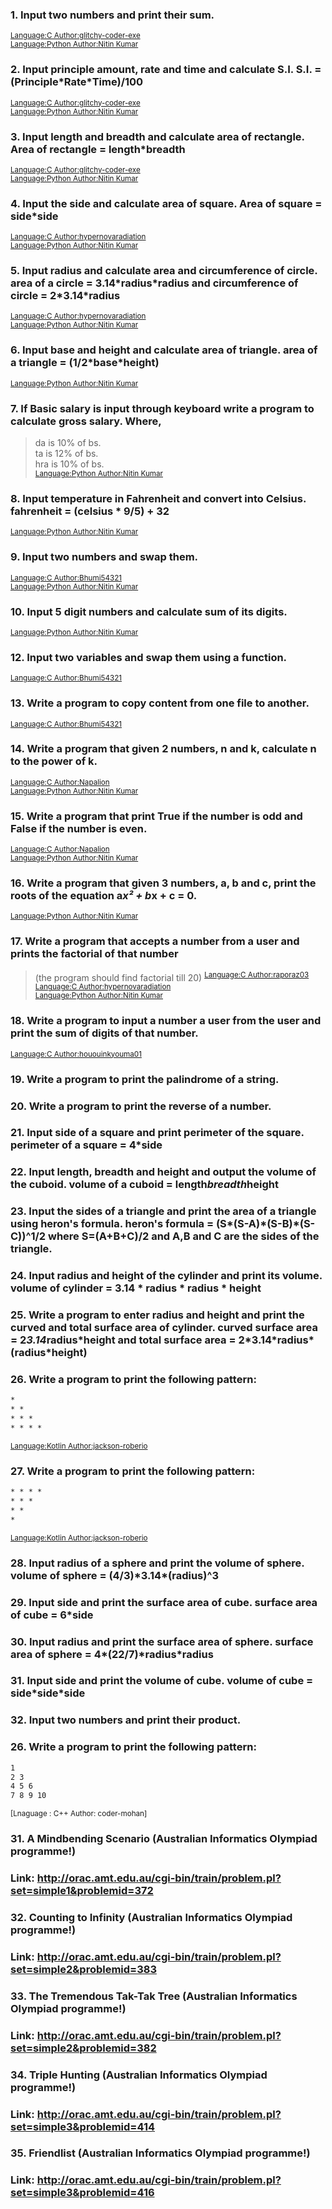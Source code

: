 ### 1.	Input two numbers and print their sum.
<sup>	[Language:C 	Author:glitchy-coder-exe](/Basic/code/problem_1.c)</sup><br>
<sup>	[Language:Python 	Author:Nitin Kumar](/Basic/code/problem_1.py)</sup><br>

### 2.	Input principle amount, rate and time and calculate S.I. S.I. = (Principle\*Rate\*Time)/100
<sup>	[Language:C 	Author:glitchy-coder-exe](/Basic/code/problem_2.c)</sup><br>
<sup>	[Language:Python 	Author:Nitin Kumar](/Basic/code/problem_2.py)</sup><br>

### 3.	Input length and breadth and calculate area of rectangle. Area of rectangle = length*breadth
<sup>	[Language:C 	Author:glitchy-coder-exe](/Basic/code/problem_3.c)</sup><br>
<sup>	[Language:Python 	Author:Nitin Kumar](/Basic/code/problem_3.py)</sup><br>

### 4.	Input the side and calculate area of square. Area of square = side*side
<sup>	[Language:C 	Author:hypernovaradiation](/Basic/code/problem_4.c)</sup><br>
<sup>	[Language:Python 	Author:Nitin Kumar](/Basic/code/problem_4.py)</sup><br>

### 5.	Input radius and calculate area and circumference of circle. area of a circle = 3.14\*radius\*radius and circumference of circle = 2\*3.14\*radius
<sup>	[Language:C	Author:hypernovaradiation](/Basic/code/problem_5.c)</sup><br>
<sup>	[Language:Python 	Author:Nitin Kumar](/Basic/code/problem_5.py)</sup><br>

### 6.	Input base and height and calculate area of triangle. area of a triangle = (1/2\*base\*height)
<sup>	[Language:Python 	Author:Nitin Kumar](/Basic/code/problem_6.py)</sup><br>


### 7.	If Basic salary is input through keyboard write a program to calculate gross salary. Where,
  > da is 10% of bs. <br>
  > ta is 12% of bs. <br>
  > hra is 10% of bs. <br>
<sup>	[Language:Python 	Author:Nitin Kumar](/Basic/code/problem_7.py)</sup><br>


### 8.	Input temperature in Fahrenheit and convert into Celsius. fahrenheit = (celsius * 9/5) + 32
<sup>	[Language:Python 	Author:Nitin Kumar](/Basic/code/problem_8.py)</sup><br>


### 9.	Input two numbers and swap them.
<sup>	[Language:C	Author:Bhumi54321](/Basic/code/problem_.c)</sup><br>
<sup>	[Language:Python 	Author:Nitin Kumar](/Basic/code/problem_9.py)</sup><br>


### 10.	Input 5 digit numbers and calculate sum of its digits.
<sup>	[Language:Python 	Author:Nitin Kumar](/Basic/code/problem_10.py)</sup><br>

	
### 12. Input two variables and swap them using a function.
<sup>	[Language:C	Author:Bhumi54321](/Basic/code/problem_12.c)</sup><br>

### 13. Write a program to copy content from one file to another.
<sup>	[Language:C	Author:Bhumi54321](/Basic/code/problem_13.c)</sup><br>

### 14. Write a program that given 2 numbers, n and k, calculate n to the power of k.
<sup>	[Language:C	Author:Napalion](/Basic/code/problem_14.c)</sup><br>
<sup>	[Language:Python 	Author:Nitin Kumar](/Basic/code/problem_14.py)</sup><br>

### 15. Write a program that print True if the number is odd and False if the number is even.
<sup>	[Language:C	Author:Napalion](/Basic/code/problem_15.c)</sup><br>
<sup>	[Language:Python 	Author:Nitin Kumar](/Basic/code/problem_15.py)</sup><br>

### 16. Write a program that given 3 numbers, a, b and c, print the roots of the equation a*x² + b*x + c = 0.
<sup>	[Language:Python 	Author:Nitin Kumar](/Basic/code/problem_16.py)</sup><br>

### 17. Write a program that accepts a number from a user and prints the factorial of that number
> (the program should find factorial till 20)
<sup>	[Language:C	Author:raporaz03](/Basic/code/problem_17.c)</sup><br>
<sup>	[Language:C	Author:hypernovaradiation](/Basic/code/problem_17.c)</sup><br>
<sup>	[Language:Python 	Author:Nitin Kumar](/Basic/code/problem_17.py)</sup><br>

### 18. Write a program to input a number a user from the user and print the sum of digits of that number.
<sup>	[Language:C	Author:hououinkyouma01](/Basic/code/problem_18.c)</sup><br>

### 19. Write a program to print the palindrome of a string.

### 20. Write a program to print the reverse of a number.

### 21. Input side of a square and print perimeter of the square. perimeter of a square = 4*side

### 22. Input length, breadth and height and output the volume of the cuboid. volume of a cuboid = length*breadth*height

### 23. Input the sides of a triangle and print the area of a triangle using heron's formula. heron's formula = (S*(S-A)\*(S-B)\*(S-C))^1/2 where S=(A+B+C)/2 and A,B and C are the sides of the triangle.

### 24. Input radius and height of the cylinder and print its volume. volume of cylinder = 3.14 * radius * radius * height

### 25. Write a program to enter radius and height and print the curved and total surface area of cylinder. curved surface area = 2*3.14*radius*height and total surface area = 2\*3.14\*radius\*(radius\*height)

### 26. Write a program to print the following pattern:
```html
*
* *
* * *
* * * *
```
<sup> [Language:Kotlin Author:jackson-roberio](/Basic/code/problem_26.kt) </sup><br>

### 27. Write a program to print the following pattern:
```html
* * * *
* * *
* * 
* 
```
<sup> [Language:Kotlin Author:jackson-roberio](/Basic/code/problem_27.kt) </sup><br>

### 28. Input radius of a sphere and print the volume of sphere. volume of sphere = (4/3)\*3.14\*(radius)^3

### 29. Input side and print the surface area of cube. surface area of cube = 6*side

### 30. Input radius and print the surface area of sphere. surface area of sphere = 4\*(22/7)\*radius\*radius

### 31. Input side and print the volume of cube. volume of cube = side\*side\*side

### 32. Input two numbers and print their product.

### 26. Write a program to print the following pattern:
```html
1
2 3
4 5 6
7 8 9 10
```

<sup>[Lnaguage : C++ Author: coder-mohan]</sup><br>

### 31. A Mindbending Scenario (Australian Informatics Olympiad programme!) 
### Link: http://orac.amt.edu.au/cgi-bin/train/problem.pl?set=simple1&problemid=372

### 32. Counting to Infinity (Australian Informatics Olympiad programme!)
### Link: http://orac.amt.edu.au/cgi-bin/train/problem.pl?set=simple2&problemid=383

### 33. The Tremendous Tak-Tak Tree (Australian Informatics Olympiad programme!)
### Link: http://orac.amt.edu.au/cgi-bin/train/problem.pl?set=simple2&problemid=382 

### 34. Triple Hunting (Australian Informatics Olympiad programme!)
### Link: http://orac.amt.edu.au/cgi-bin/train/problem.pl?set=simple3&problemid=414

### 35. Friendlist (Australian Informatics Olympiad programme!)
### Link: http://orac.amt.edu.au/cgi-bin/train/problem.pl?set=simple3&problemid=416

